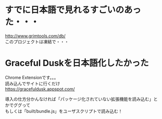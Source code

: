 # すでに日本語で見れるすごいのあった・・・
http://www.grimtools.com/db/   
このプロジェクトは凍結で・・・


# Graceful Duskを日本語化したかった
Chrome Extensionです。。。  
読み込んでサイトに行くだけ  
https://gracefuldusk.appspot.com/
  
  
導入の仕方分かんなければ「パッケージ化されていない拡張機能を読み込む」とかでググって  
もしくは「built/bundle.js」をユーザスクリプトで読み込む！